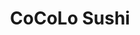 ---
layout: place
title: CoCoLo Sushi
permalink: /delaware/bethany-beach/cocolo-sushi.html
stateAbbr: DE
stateName: Delaware
cityName: Bethany Beach
seo:
  type: restaurant
  links: http://cocolosushi.com/
place_id: ChIJ11NJLQzOuIkRtfkdehrlVaU
photos:
  - name: >-
      places/ChIJ11NJLQzOuIkRtfkdehrlVaU/photos/AeeoHcJZNWJgDxlgePFJ6XpUWqAGAnU3-fGNVWe5RBNxTTm6PSSpfAEWIX_K-yUZYmbPoNEhhYFyi5nE7qzZyqaALYXsv1j4OEqHXAxGzpqzBOIR7aJgOh2kDI2ddz-otqUbEL4xnQsCxnGifmWpUul9vAB67oc14wS-DKIxN_IPTj8DiztIwnLV3NNCFmdHDNhKKdQgygMUg12nldK349bQbDUdFtoO0yiIYYmSxnN9QyaNliORmPFBzTtrQA_rPJYvX33Pbl95pTRruUNZx2Qd-jZW7pZmbZdO6RuhoiM34dGdxC46Tk3CUdzXK-AmJJtq8n8IVOH3yU0mE8akkQEco5ApBnvIi_8UAg6URd_RRAgRmCg7ur7G0mMqhVtLq0GTmmvTNppIrYV77dcOcRnDD_FJltRI0ZG1f_mi1k2ldHLE84NO
    widthPx: 1583
    heightPx: 1571
    authorAttributions:
      - displayName: Christine Lorraine Morgan
        uri: https://maps.google.com/maps/contrib/101950557113908375418
        photoUri: >-
          https://lh3.googleusercontent.com/a-/ALV-UjW0twpiWqRlmL5PAuB-q9FtNk4a8HK7O11y2VEtnflBa6zdY_mc8Q=s100-p-k-no-mo
    flagContentUri: >-
      https://www.google.com/local/imagery/report/?cb_client=maps_api_places.places_api&image_key=!1e10!2sCIHM0ogKEICAgIDEp77wiQE&hl=en-US
    googleMapsUri: >-
      https://www.google.com/maps/place//data=!3m4!1e2!3m2!1sCIHM0ogKEICAgIDEp77wiQE!2e10!4m2!3m1!1s0x89b8ce0c2d4953d7:0xa555e51a7a1df9b5
  - name: >-
      places/ChIJ11NJLQzOuIkRtfkdehrlVaU/photos/AeeoHcI5amCp8CgZHbgWoN3gzxYkl0dKfUdieUtxuY3iBXAY781Fya1bGiHXk-E2p9JFArM6SysMr0xNFzbzDpnLwH3FXZqAwzMDLhmQ4TRqhN5n5OdMEbePYvjPWMOt5Lyn-AA8hneNblRGRs6ysYRW85i3VHLHKHd7atdP6uVi8oGBQyPJyS_8MDqAT7Ns__z8jFadyPf6CTr5Zzk5h17yvc6TUhkhn0FBq5pScq6waSZa45CyCHh2cXBObT8fDlHvSO8O5dYWIC6ZAcY7zXwLZG9k2VhBZ59qbDxGNnYfBgnc5Q
    widthPx: 2003
    heightPx: 2671
    authorAttributions:
      - displayName: CoCoLo Sushi
        uri: https://maps.google.com/maps/contrib/107176601936782235034
        photoUri: >-
          https://lh3.googleusercontent.com/a/ACg8ocLfRU1jgZ3GhB5wsVg9A1v_YUpVaUM0pxNrFRXNBvCieuEd5A=s100-p-k-no-mo
    flagContentUri: >-
      https://www.google.com/local/imagery/report/?cb_client=maps_api_places.places_api&image_key=!1e10!2sAF1QipM7VQpb9_FMDDWl3Ug9JmEld9kqMGYGGGbt0BZe&hl=en-US
    googleMapsUri: >-
      https://www.google.com/maps/place//data=!3m4!1e2!3m2!1sAF1QipM7VQpb9_FMDDWl3Ug9JmEld9kqMGYGGGbt0BZe!2e10!4m2!3m1!1s0x89b8ce0c2d4953d7:0xa555e51a7a1df9b5
  - name: >-
      places/ChIJ11NJLQzOuIkRtfkdehrlVaU/photos/AeeoHcKcCir0zBwtzRZh4uTasm9-m9EgekgtuJLl1Ya9Are_Pnh8ykIenxwvC9bjYRScg6Etb6OaKy8tSHQA6ZtyeokvlxzE5OIrgi7JEH_1p6bdBNBZw_323roKHpAniI2SE8Ay-WuLHSheM9BWFSn4LcLbW5_VizzZ327OCCCCdiM1y-28MqM1u-6hFZcUOrQvb4LKTON4GM5zJ7N1-Jz_mocNu4B5_JkKrskOjdqbj7tHkEkW3LsHhHF_7qbRR83dRyURVDSW9N5IQ4nPZNS4LezWcP-67PM7y9PCLKYL5lOfnOLhlmWJZ-3y-dyjXvTApj2bAPKkpdraNRTOX4Gw1bWmuKv0caYmDgmZscDW8BYWHosya-BF9dzyGXFqDGgMPBBRHHrJx7QcItNcJEwxMeWRpaNnkuz1RzNbduItYA4Axg
    widthPx: 3024
    heightPx: 4032
    authorAttributions:
      - displayName: Don DiGiovanni
        uri: https://maps.google.com/maps/contrib/114553396313888868151
        photoUri: >-
          https://lh3.googleusercontent.com/a/ACg8ocJ4lpXYl-xn69omU8CEl4JB0K1vKgKadnsoLa5MZtdGhvol=s100-p-k-no-mo
    flagContentUri: >-
      https://www.google.com/local/imagery/report/?cb_client=maps_api_places.places_api&image_key=!1e10!2sCIHM0ogKEICAgICb6pWVFg&hl=en-US
    googleMapsUri: >-
      https://www.google.com/maps/place//data=!3m4!1e2!3m2!1sCIHM0ogKEICAgICb6pWVFg!2e10!4m2!3m1!1s0x89b8ce0c2d4953d7:0xa555e51a7a1df9b5
  - name: >-
      places/ChIJ11NJLQzOuIkRtfkdehrlVaU/photos/AeeoHcJxjsBKqKxqlltT_DqRDAVS1OKPU-mDL5vzoGi-KmO_qR4roknMyQsMRIK6oY2HcBPMAxdce12iPiQsWKmw65ASF5lrsMi2sRKTpeGT8l5UJymgRXp7RGl3k4zkEfaBhPhQ5-xorS_y5pdhllkI76lHZKNEXCJjGsUzoBYCltzkDzQIDIh4dVhNJTZrZpAoFgdMtojdkB1tlGYpxdJTJfP0qk2AggiKbgZeZTWGgN9zN9r2SlNXemETEjbNCCUvTBeNPMz86JTX408NB3KKAbSAbayQOJLRuLFl3JR8YmwJZbNqPVHlYeq9mnJXR9EAjGu5k1iVagFc5XOtEmfasnnwF7NEUHB6s8U3fqoW5060veT3d_lnqKmvIsgPFQpC2rWWe0Iaqr3nflzQuw0uwNJj7UM1bkq-WdxxoWS9xCkPzY7h
    widthPx: 4032
    heightPx: 3024
    authorAttributions:
      - displayName: Rita Tortorelli
        uri: https://maps.google.com/maps/contrib/101328659508635982307
        photoUri: >-
          https://lh3.googleusercontent.com/a-/ALV-UjXFcefp6V44KWHIGjamcdVbIfDnSvObASCCgcEjL3UC2Py-y0AFQg=s100-p-k-no-mo
    flagContentUri: >-
      https://www.google.com/local/imagery/report/?cb_client=maps_api_places.places_api&image_key=!1e10!2sCIHM0ogKEICAgIC-r9OsmQE&hl=en-US
    googleMapsUri: >-
      https://www.google.com/maps/place//data=!3m4!1e2!3m2!1sCIHM0ogKEICAgIC-r9OsmQE!2e10!4m2!3m1!1s0x89b8ce0c2d4953d7:0xa555e51a7a1df9b5
  - name: >-
      places/ChIJ11NJLQzOuIkRtfkdehrlVaU/photos/AeeoHcIrhtkXiIASrSyd99fy59OmIubF37HlldiEXpoHk-QBKlDIwEZg54VpqYeSF1mdS5CaxAZLjEzpc0SG4t0DDs3UzX3h7_htRVYNVnTv7_FziRiPqhlW0hN9mHnYbXVPJyMKDMHZeZR4wQUEvLSB1_fesUTjEpWIcXtAcu0VDGUuk-jgLOa0jeRwEEK-ppjooEnio6HQs3JozOtQQBbqxZBIVnv1ILEaLbZG8r1UltNLkcjo0gcQb8TD7QDf7V2AHUM5NSZA-dqWvDiuUg6tacXCQ_z89oDtIqi7LUHVCUyXsUcMoaW9kHP8lKYlZ_MKQt8Vo8MiOGni6zVN5ut77OfzqUzrREyCfvcaXdu6C62XHM5y4h45ehhtPrLw6Uch1VvxhHV1QWovgrojyB7KVPMyKZVkD27hVqwGUKhqgRKKMA
    widthPx: 3000
    heightPx: 4000
    authorAttributions:
      - displayName: P K
        uri: https://maps.google.com/maps/contrib/111813484036434572938
        photoUri: >-
          https://lh3.googleusercontent.com/a/ACg8ocLUsEpfJjtECrZHObvbyp4s_P8znUucdY9u06s1LEZeShAMCQ=s100-p-k-no-mo
    flagContentUri: >-
      https://www.google.com/local/imagery/report/?cb_client=maps_api_places.places_api&image_key=!1e10!2sCIHM0ogKEICAgICxlvvtQQ&hl=en-US
    googleMapsUri: >-
      https://www.google.com/maps/place//data=!3m4!1e2!3m2!1sCIHM0ogKEICAgICxlvvtQQ!2e10!4m2!3m1!1s0x89b8ce0c2d4953d7:0xa555e51a7a1df9b5
  - name: >-
      places/ChIJ11NJLQzOuIkRtfkdehrlVaU/photos/AeeoHcKJBs5ElObTx1TdHkCoUKct-nIvO4BhZ_SsA7bP1gD8tY2twFhnGC_Xg0AqE02hNSmEb3uNGuR0XB_39JMQoZRmlUAY1dberTwAehQ5hr2zjQFFGCufZTVHf4_l76eOv28XppBfCR9UoYU2OdEe4q-WilrQMLCDhgJ7wId8FdrCj1itma4kn5dqpRQebiNMu0WQVrDJtV4PjYQE6rXbYOACBE-Z-_A9YjGFQLg3rVE_u92EDa16GzVxnLupMIYM2Mbob6vUBgTnPYhlwKgA0jo1w9gKQO0mnWL3fO1G6Y9r0zW0OvxJt9GDUqa2zYBz4eNfX07c9i5Zen9Usvy-r1MDFtyf0MkV63nVRx2kERqXs1KqKeM_xDaX_rAC6ijkGDExoe5WcJcugje4IWg9ZlK_o9tjNAG7aRPvn59LkmnxNA
    widthPx: 4032
    heightPx: 3024
    authorAttributions:
      - displayName: Emily Waters
        uri: https://maps.google.com/maps/contrib/101756652791617747613
        photoUri: >-
          https://lh3.googleusercontent.com/a-/ALV-UjUb2K_zNaNzP6Peg8ap7E7n46E0kgToGzzF6hqKZM7cD-CB2Iwz=s100-p-k-no-mo
    flagContentUri: >-
      https://www.google.com/local/imagery/report/?cb_client=maps_api_places.places_api&image_key=!1e10!2sCIHM0ogKEICAgIDkocmBVg&hl=en-US
    googleMapsUri: >-
      https://www.google.com/maps/place//data=!3m4!1e2!3m2!1sCIHM0ogKEICAgIDkocmBVg!2e10!4m2!3m1!1s0x89b8ce0c2d4953d7:0xa555e51a7a1df9b5
  - name: >-
      places/ChIJ11NJLQzOuIkRtfkdehrlVaU/photos/AeeoHcKwhijVmRq5CXNWvQkZ9G-hjizm4DMzGim3PYmtKVtyyVg9mU1qwukKUMyG06EBMY7IYyQzM-Z7u3iJylynnRwpQCW0OfZeBpy8OMlwd2_lBTg77_eHJ95NHzzk4OIWPiV_WMr1P9GQ1B-8_yR5fzadd3upVR7c-cjdKnTpmnKxGeebyFXkhVlZFbCttDmDkmGRnntynzxsrCEMONkOtKZyxhZRMYBdUwl8uWQ-n8bKeHQaXfHYMrU8zIgBeya1VN9jDLDnmRdVtAS05XwiyMQZbFA1NYO4ZHQSU7GJInvXODbMdd5m4-QpNR3eFRV3BW1Bi4N84-u8CSXHc9zYNsEGM8kmW5QV0dX9ZlDUpHOTq50TT8dPiVTxG7hizM89wDv-AkqvJF_h_meKdlel4MnDcrPCdia5QPdE6fmiuf0mlg
    widthPx: 4032
    heightPx: 3024
    authorAttributions:
      - displayName: Rita Tortorelli
        uri: https://maps.google.com/maps/contrib/101328659508635982307
        photoUri: >-
          https://lh3.googleusercontent.com/a-/ALV-UjXFcefp6V44KWHIGjamcdVbIfDnSvObASCCgcEjL3UC2Py-y0AFQg=s100-p-k-no-mo
    flagContentUri: >-
      https://www.google.com/local/imagery/report/?cb_client=maps_api_places.places_api&image_key=!1e10!2sCIHM0ogKEICAgID2m9CSeA&hl=en-US
    googleMapsUri: >-
      https://www.google.com/maps/place//data=!3m4!1e2!3m2!1sCIHM0ogKEICAgID2m9CSeA!2e10!4m2!3m1!1s0x89b8ce0c2d4953d7:0xa555e51a7a1df9b5
  - name: >-
      places/ChIJ11NJLQzOuIkRtfkdehrlVaU/photos/AeeoHcIY1d06j6IDCIwA9A6Sa1CO5zN8FktzNbgzx1JNxx4RWbAvSPR_9RM7j2Bdm7n1PI4edXglGQ2SKRP6pfSP-kDpjOqlaMog9BCntFfKrXWev_r_AEC_H4DUBB5bEPYRXwGGGQeg5BfUezxpovInPiTXCEmp5C2Ihb_z8w0PWqEi8TDsBnx7bKfm_VHZ9XAcOiaPQB0SdrFF9WKKmm0QbG4URxbH2kzTNIzE56pGelIYgbuGLnxjJFWwL7A76juCG15-DxU1WcXL3ZlW40VhqsPEjCTaa5sNysIFBOMIa5kXzefB907uOTna3ljoqz8ErneuVdj0k5QqPWO1MMw3VXXGvBk4-o_wZrDA2HrNSl8gs5qKoFEpm5i_iANmrCaRE1re9L2xbbJHEQPJ1OKTlS8cUGfz6aQ3XUhU5plHH4ItKXu-
    widthPx: 1080
    heightPx: 1291
    authorAttributions:
      - displayName: Larry Marhefka
        uri: https://maps.google.com/maps/contrib/103295946103406307139
        photoUri: >-
          https://lh3.googleusercontent.com/a-/ALV-UjW-S7kNCRrIOhHQlxnJcqzqZYvp9fvwv6Z70xO9PKQE7LjebY_J2Q=s100-p-k-no-mo
    flagContentUri: >-
      https://www.google.com/local/imagery/report/?cb_client=maps_api_places.places_api&image_key=!1e10!2sCIHM0ogKEICAgIC3-JG03wE&hl=en-US
    googleMapsUri: >-
      https://www.google.com/maps/place//data=!3m4!1e2!3m2!1sCIHM0ogKEICAgIC3-JG03wE!2e10!4m2!3m1!1s0x89b8ce0c2d4953d7:0xa555e51a7a1df9b5
  - name: >-
      places/ChIJ11NJLQzOuIkRtfkdehrlVaU/photos/AeeoHcISH-iwewWBa9c15OizftSHPjrwsj-F2QEVaigOeHU74R79C0w8qoL-qbFvliN26C5YafKB26h0v8AsDYyf0V-gE1icXKei20NnKVxKB3o1FQAQGWhucWplV0xa-JoOIHPmWjDhlQe-LHhwGUPkRwQ28NsPKiaHCRGDygLdoPK6wKmXaA05nTt5-N9owizHvpEQ4bCrAdRFo0gc_zzcLLFXZYETleKt8UjowhOwzJzUMUByg0S6Rz3R9o3GGGT1iW7MsHjBuk9Co1T6LN8xmWl2QCZYfTUCuFgwdZXJgrNZL18FLutqw1RLUELYPRc-W5yRwtyyC4HKscx5L4pvqfEMp-epgN-3mrmaQJMXM9Eh73Fv-IcLmVIPmF6dC6c3AQz5E5-Y42tPBjY7cstFhJ7oAaOBVi_INtU1i4e56Hduoh9t
    widthPx: 1920
    heightPx: 1080
    authorAttributions:
      - displayName: Daisy Hora (My Helping Hands LLC)
        uri: https://maps.google.com/maps/contrib/117256949184456511397
        photoUri: >-
          https://lh3.googleusercontent.com/a-/ALV-UjUN1hOay51NV9vLKrocYz8OoTZ6S0sntnnt_BVp1HliEc2If0D_Vg=s100-p-k-no-mo
    flagContentUri: >-
      https://www.google.com/local/imagery/report/?cb_client=maps_api_places.places_api&image_key=!1e10!2sCIHM0ogKEICAgIDkyIWE-QE&hl=en-US
    googleMapsUri: >-
      https://www.google.com/maps/place//data=!3m4!1e2!3m2!1sCIHM0ogKEICAgIDkyIWE-QE!2e10!4m2!3m1!1s0x89b8ce0c2d4953d7:0xa555e51a7a1df9b5
  - name: >-
      places/ChIJ11NJLQzOuIkRtfkdehrlVaU/photos/AeeoHcIarWo7gMelqLsz347ZD57fvW_6gqW4_e_8DDxv80crf0x6L7fCXWM58dowFhC17hODFeIoe1ensvi5b_Jt5qFJs6z7dutt6Tp6Y8DfxtxHuviFjl8EBUVN4i7xJ6wORMsMqgzhOj0qVxiQYP2PyExTsY1r4Vn11G3UqTBd781d454Zgwf9X4iQSGTB0Pch6WGWHz7etlHCkMGfooRZgvGoUqFnhFvd8yHPMSUqHo1gskm6vQ5H5vhpRwbxEoVFXkxpgvvTGUd6T9LKSDoTg9RtP9YreRKj4laeBD5HhcskVzu868DNaz67GLpzddOblmuYjq_1bYOzWhEVs3TeuZ7M7kasKMoJzgm5jd6gbNiwCCyH057FEMX9P2qubsGk6_IbLsnqRyxBEAtvC_fT7_zmXQDxSpwulHeSTsSJKRhrE5hR
    widthPx: 3024
    heightPx: 4032
    authorAttributions:
      - displayName: Christina Chastain
        uri: https://maps.google.com/maps/contrib/109599126959984791372
        photoUri: >-
          https://lh3.googleusercontent.com/a-/ALV-UjUNBIFPRkYycOJzHr5X8gTpryqqCDT-dIKv3Dr_9fMpzjRoZSWiyA=s100-p-k-no-mo
    flagContentUri: >-
      https://www.google.com/local/imagery/report/?cb_client=maps_api_places.places_api&image_key=!1e10!2sCIHM0ogKEICAgICcpu7L0AE&hl=en-US
    googleMapsUri: >-
      https://www.google.com/maps/place//data=!3m4!1e2!3m2!1sCIHM0ogKEICAgICcpu7L0AE!2e10!4m2!3m1!1s0x89b8ce0c2d4953d7:0xa555e51a7a1df9b5
address: 776 Garfield Pkwy, Bethany Beach, DE 19930, USA
street: 776 Garfield Pkwy
city: Bethany Beach
state: DE
zip: '19930'
country: USA
neighborhood: null
latitude: '38.540023'
longitude: '-75.071082'
accessibility_options:
  wheelchairAccessibleParking: true
  wheelchairAccessibleEntrance: true
business_status: OPERATIONAL
name: CoCoLo Sushi
google_maps_links:
  directionsUri: >-
    https://www.google.com/maps/dir//''/data=!4m7!4m6!1m1!4e2!1m2!1m1!1s0x89b8ce0c2d4953d7:0xa555e51a7a1df9b5!3e0
  placeUri: https://maps.google.com/?cid=11913680291159210421
  writeAReviewUri: >-
    https://www.google.com/maps/place//data=!4m3!3m2!1s0x89b8ce0c2d4953d7:0xa555e51a7a1df9b5!12e1
  reviewsUri: >-
    https://www.google.com/maps/place//data=!4m4!3m3!1s0x89b8ce0c2d4953d7:0xa555e51a7a1df9b5!9m1!1b1
  photosUri: >-
    https://www.google.com/maps/place//data=!4m3!3m2!1s0x89b8ce0c2d4953d7:0xa555e51a7a1df9b5!10e5
primary_type: Sushi Restaurant
opening_hours:
  regular: null
  current: null
secondary_opening_hours:
  regular:
    weekdayDescriptions: null
    type: null
  current:
    weekdayDescriptions: null
    type: null
phone: (302) 829-8784
price_level: PRICE_LEVEL_MODERATE
price_range: null
rating: '4.5'
rating_count: 0
website: http://cocolosushi.com/
description: >-
  Discover CoCoLo Sushi in Bethany Beach, DE$$$CoCoLo Sushi in Bethany Beach,
  DE, stands out as a welcoming Japanese eatery specializing in fresh sushi and
  creative specialty rolls, perfect for those seeking top-rated options nearby.
  The spot offers a relaxed vibe with accessible features like
  wheelchair-friendly parking and entrances, making it easy for everyone to
  enjoy a meal. Diners can savor a variety of dishes, including inventive rolls
  with unique ingredients, alongside options for beer, cocktails, and wine to
  enhance the experience. This sushi destination also supports takeout and
  reservations, adding convenience for locals and visitors exploring the best
  sushi restaurants in the area.
generative_summary: >-
  Discover CoCoLo Sushi in Bethany Beach, DE$$$CoCoLo Sushi in Bethany Beach,
  DE, stands out as a welcoming Japanese eatery specializing in fresh sushi and
  creative specialty rolls, perfect for those seeking top-rated options nearby.
  The spot offers a relaxed vibe with accessible features like
  wheelchair-friendly parking and entrances, making it easy for everyone to
  enjoy a meal. Diners can savor a variety of dishes, including inventive rolls
  with unique ingredients, alongside options for beer, cocktails, and wine to
  enhance the experience. This sushi destination also supports takeout and
  reservations, adding convenience for locals and visitors exploring the best
  sushi restaurants in the area.
generative_disclosure: Summarized by AI using the Grok-3-Mini model.
reviews:
  - name: >-
      places/ChIJ11NJLQzOuIkRtfkdehrlVaU/reviews/ChZDSUhNMG9nS0VJQ0FnSUMzME5pbk5REAE
    relativePublishTimeDescription: 5 months ago
    rating: 5
    text:
      text: >-
        Jennifer, our server, was very knowledgeable and helpful as it was our
        first time there. The atmosphere was comfortable and relaxed. The food
        was super fresh, and the flavors were on point. Topped it all off with a
        great dessert.   Unfortunately, they have no espresso.
      languageCode: en
    originalText:
      text: >-
        Jennifer, our server, was very knowledgeable and helpful as it was our
        first time there. The atmosphere was comfortable and relaxed. The food
        was super fresh, and the flavors were on point. Topped it all off with a
        great dessert.   Unfortunately, they have no espresso.
      languageCode: en
    authorAttribution:
      displayName: Larry Marhefka
      uri: https://www.google.com/maps/contrib/103295946103406307139/reviews
      photoUri: >-
        https://lh3.googleusercontent.com/a-/ALV-UjW-S7kNCRrIOhHQlxnJcqzqZYvp9fvwv6Z70xO9PKQE7LjebY_J2Q=s128-c0x00000000-cc-rp-mo-ba4
    publishTime: '2024-11-02T18:29:29.104198Z'
    flagContentUri: >-
      https://www.google.com/local/review/rap/report?postId=ChZDSUhNMG9nS0VJQ0FnSUMzME5pbk5REAE&d=17924085&t=1
    googleMapsUri: >-
      https://www.google.com/maps/reviews/data=!4m6!14m5!1m4!2m3!1sChZDSUhNMG9nS0VJQ0FnSUMzME5pbk5REAE!2m1!1s0x89b8ce0c2d4953d7:0xa555e51a7a1df9b5
  - name: >-
      places/ChIJ11NJLQzOuIkRtfkdehrlVaU/reviews/ChdDSUhNMG9nS0VJQ0FnTUR3MmNxWmtnRRAB
    relativePublishTimeDescription: 2 weeks ago
    rating: 3
    text:
      text: >-
        I was greeted but then had to wait 10-15  minutes to be sat. It’s off
        season now and there are maybe ONLY 5 (2) top tables in the restaurant
        currently eating. I then waited 30 more minutes for my order of sushi
        rolls while other people whom were sat after me already had been served
        their meals. To say, I’m frustrated and disappointed is an
        understatement. I will admit the sushi was exceptional but the service &
        communication was lacking!!
      languageCode: en
    originalText:
      text: >-
        I was greeted but then had to wait 10-15  minutes to be sat. It’s off
        season now and there are maybe ONLY 5 (2) top tables in the restaurant
        currently eating. I then waited 30 more minutes for my order of sushi
        rolls while other people whom were sat after me already had been served
        their meals. To say, I’m frustrated and disappointed is an
        understatement. I will admit the sushi was exceptional but the service &
        communication was lacking!!
      languageCode: en
    authorAttribution:
      displayName: Christy Williams
      uri: https://www.google.com/maps/contrib/114080504570519164362/reviews
      photoUri: >-
        https://lh3.googleusercontent.com/a-/ALV-UjWILgLK9ClG3o1VWYdSHE7wiFWqGEk8TG_0-wlrW7TLP4nC4DT-OA=s128-c0x00000000-cc-rp-mo
    publishTime: '2025-03-26T22:59:14.857881Z'
    flagContentUri: >-
      https://www.google.com/local/review/rap/report?postId=ChdDSUhNMG9nS0VJQ0FnTUR3MmNxWmtnRRAB&d=17924085&t=1
    googleMapsUri: >-
      https://www.google.com/maps/reviews/data=!4m6!14m5!1m4!2m3!1sChdDSUhNMG9nS0VJQ0FnTUR3MmNxWmtnRRAB!2m1!1s0x89b8ce0c2d4953d7:0xa555e51a7a1df9b5
  - name: >-
      places/ChIJ11NJLQzOuIkRtfkdehrlVaU/reviews/ChdDSUhNMG9nS0VJQ0FnSUNiNnBXVnBnRRAB
    relativePublishTimeDescription: 8 months ago
    rating: 5
    text:
      text: >-
        Absolutely loved this place!  Went in last minute to try it out. The
        food was excellent!!  Can’t wait to go back. If you are in Bethany and
        like Sushi it is a must try!
      languageCode: en
    originalText:
      text: >-
        Absolutely loved this place!  Went in last minute to try it out. The
        food was excellent!!  Can’t wait to go back. If you are in Bethany and
        like Sushi it is a must try!
      languageCode: en
    authorAttribution:
      displayName: Don DiGiovanni
      uri: https://www.google.com/maps/contrib/114553396313888868151/reviews
      photoUri: >-
        https://lh3.googleusercontent.com/a/ACg8ocJ4lpXYl-xn69omU8CEl4JB0K1vKgKadnsoLa5MZtdGhvol=s128-c0x00000000-cc-rp-mo
    publishTime: '2024-07-25T22:24:10.516089Z'
    flagContentUri: >-
      https://www.google.com/local/review/rap/report?postId=ChdDSUhNMG9nS0VJQ0FnSUNiNnBXVnBnRRAB&d=17924085&t=1
    googleMapsUri: >-
      https://www.google.com/maps/reviews/data=!4m6!14m5!1m4!2m3!1sChdDSUhNMG9nS0VJQ0FnSUNiNnBXVnBnRRAB!2m1!1s0x89b8ce0c2d4953d7:0xa555e51a7a1df9b5
  - name: >-
      places/ChIJ11NJLQzOuIkRtfkdehrlVaU/reviews/ChZDSUhNMG9nS0VJQ0FnTURRdWNHN1N3EAE
    relativePublishTimeDescription: a month ago
    rating: 5
    text:
      text: >-
        Truly the best sushi… truly. Not even in the area but in general. Don’t
        listen to the bad reviews, coming from people who review CVS lol. I do
        wish, however, they’d come up with a system to better accommodate take
        out, and that they’d be open on Sundays 😩.
      languageCode: en
    originalText:
      text: >-
        Truly the best sushi… truly. Not even in the area but in general. Don’t
        listen to the bad reviews, coming from people who review CVS lol. I do
        wish, however, they’d come up with a system to better accommodate take
        out, and that they’d be open on Sundays 😩.
      languageCode: en
    authorAttribution:
      displayName: Ray
      uri: https://www.google.com/maps/contrib/112872952828196303269/reviews
      photoUri: >-
        https://lh3.googleusercontent.com/a/ACg8ocLYgi2Rd1bIf_P-k3bqP4wTQIDjJakAx39WnWKJlAZQxu5_2_I=s128-c0x00000000-cc-rp-mo
    publishTime: '2025-03-12T07:49:10.113789Z'
    flagContentUri: >-
      https://www.google.com/local/review/rap/report?postId=ChZDSUhNMG9nS0VJQ0FnTURRdWNHN1N3EAE&d=17924085&t=1
    googleMapsUri: >-
      https://www.google.com/maps/reviews/data=!4m6!14m5!1m4!2m3!1sChZDSUhNMG9nS0VJQ0FnTURRdWNHN1N3EAE!2m1!1s0x89b8ce0c2d4953d7:0xa555e51a7a1df9b5
  - name: >-
      places/ChIJ11NJLQzOuIkRtfkdehrlVaU/reviews/ChZDSUhNMG9nS0VJQ0FnTURBXzVHdFVBEAE
    relativePublishTimeDescription: 3 weeks ago
    rating: 5
    text:
      text: The best sushi 🍣  in the the area.  We go there all the time.
      languageCode: en
    originalText:
      text: The best sushi 🍣  in the the area.  We go there all the time.
      languageCode: en
    authorAttribution:
      displayName: Steve Berg
      uri: https://www.google.com/maps/contrib/101701759282737905420/reviews
      photoUri: >-
        https://lh3.googleusercontent.com/a/ACg8ocKD0ADv9hrrPV3KdygpMu0f5pEYCu46MNnh0igu6pX48pBxtw=s128-c0x00000000-cc-rp-mo-ba5
    publishTime: '2025-03-21T23:57:40.240019Z'
    flagContentUri: >-
      https://www.google.com/local/review/rap/report?postId=ChZDSUhNMG9nS0VJQ0FnTURBXzVHdFVBEAE&d=17924085&t=1
    googleMapsUri: >-
      https://www.google.com/maps/reviews/data=!4m6!14m5!1m4!2m3!1sChZDSUhNMG9nS0VJQ0FnTURBXzVHdFVBEAE!2m1!1s0x89b8ce0c2d4953d7:0xa555e51a7a1df9b5
review_summary: >-
  What Visitors Are Saying About the Experience$$$Visitors often praise the
  incredibly fresh sushi and well-balanced flavors that make this spot a go-to
  for satisfying meals in a casual setting. While some note occasional waits
  during busier times, the overall consensus highlights the exceptional quality
  of the dishes, with many calling it a must-try for anyone craving top-rated
  sushi nearby. Feedback frequently mentions the comfortable atmosphere and
  great add-ons like desserts, contributing to repeat visits from fans of
  Japanese cuisine. Despite a few suggestions for smoother service, the generous
  portions and inviting environment keep the vibe positive and worth
  recommending for those hunting for reliable sushi places close to home.
review_disclosure: Summarized by AI using the Grok-3-Mini model.
parking_options:
  freeParkingLot: true
  freeStreetParking: true
payment_options:
  acceptsCreditCards: true
  acceptsDebitCards: true
  acceptsCashOnly: false
  acceptsNfc: false
allow_dogs: null
curbside_pickup: false
delivery: false
dine_in: true
good_for_children: null
good_for_groups: null
good_for_sports: false
live_music: false
menu_for_children: false
outdoor_seating: false
reservable: true
restroom: true
serves_beer: true
serves_breakfast: false
serves_brunch: false
serves_cocktails: true
serves_coffee: null
serves_dinner: true
serves_dessert: true
serves_lunch: null
serves_vegetarian_food: null
serves_wine: true
takeout: true
update_category: pro
places_description: null

---